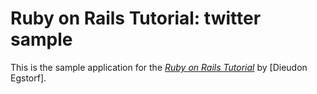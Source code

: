 # Ruby on Rails Tutorial: twitter sample

This is the sample application for
the [*Ruby on Rails Tutorial*](http://railstutorial.org/)
by [Dieudon Egstorf].